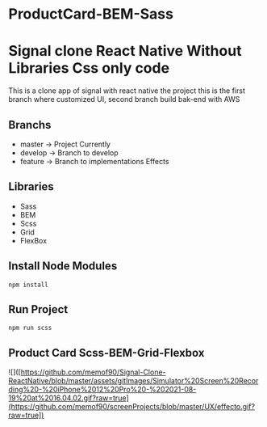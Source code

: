 # ProductCard-BEM-Sass

# Signal clone React Native Without Libraries Css only code 

This is a clone app of signal  with react native the project this is the first branch where customized UI, second branch build bak-end with AWS

## Branchs 

* master -> Project Currently 
* develop -> Branch to develop 
* feature -> Branch to implementations Effects

## Libraries

* Sass
* BEM
* Scss
* Grid
* FlexBox

## Install Node Modules 

```
npm install

```

## Run Project 

```
npm run scss

```

## Product Card  Scss-BEM-Grid-Flexbox

![]([https://github.com/memof90/Signal-Clone-ReactNative/blob/master/assets/gitImages/Simulator%20Screen%20Recording%20-%20iPhone%2012%20Pro%20-%202021-08-19%20at%2016.04.02.gif?raw=true](https://github.com/memof90/screenProjects/blob/master/UX/effecto.gif?raw=true])

